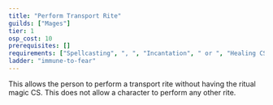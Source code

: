 ```yaml
---
title: "Perform Transport Rite"
guilds: ["Mages"]
tier: 1
osp_cost: 10
prerequisites: []
requirements: ["Spellcasting", ", ", "Incantation", " or ", "Healing CS"]
ladder: "immune-to-fear"
---
```

This allows the person to perform a transport rite without having the ritual magic CS. This does not allow a character to perform any other rite.